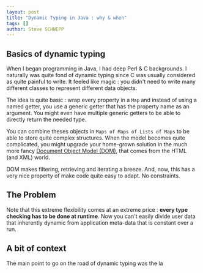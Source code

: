 ```yaml
---
layout: post
title: "Dynamic Typing in Java : why & when"
tags: []
author: Steve SCHNEPP
---
```


## Basics of dynamic typing

When I began programming in Java, I had deep Perl & C backgrounds. I naturally
was quite fond of dynamic typing since C was usually considered as quite
painful to write. It feeled like magic : you didn't need to write many
different classes to represent different data objects.

The idea is quite basic : wrap every property in a `Map` and instead of using a
named getter, you use a generic getter that has the property name as an
argument. You might even have multiple generic getters to be able to directly
return the needed type.

You can combine theses objects in `Maps of Maps of Lists of Maps` to be able to
store quite complex structures. When the model becomes quite complicated, you
might upgrade your home-grown solution in the much more fancy [Document Object
Model (DOM)](
https://developer.mozilla.org/en-US/docs/Web/API/Document_Object_Model/Introduction),
that comes from the HTML (and XML) world.

DOM makes filtering, retrieving and iterating a breeze. And, now, this has a
very nice property of make code quite easy to adapt. No constraints.

## The Problem

Note that this extreme flexibility comes at an extreme price : **every type
checking has to be done at runtime**. Now you can't easily divide user data
that inherently dynamic from application meta-data that is constant over a run.

## A bit of context

The main point to go on the road of dynamic typing was the la
